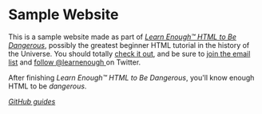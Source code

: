 # Sample Website

This is a sample website made as part of [*Learn Enough™ HTML to Be
Dangerous*](http://learnenough.com/git-tutorial), possibly the greatest
beginner HTML tutorial in the history of the Universe. You should totally [
check it out](https://www.learnenough.com/html-tutorial), and be sure to [join
the email list](http://learnenough.com/#email_list) and [follow @learnenough
](http://twitter.com/learnenough) on Twitter.

After finishing *Learn Enough™ HTML to Be Dangerous*, you'll know enough HTML
to be *dangerous*. 

[*GitHub guides*](https://guides.github.com/)
